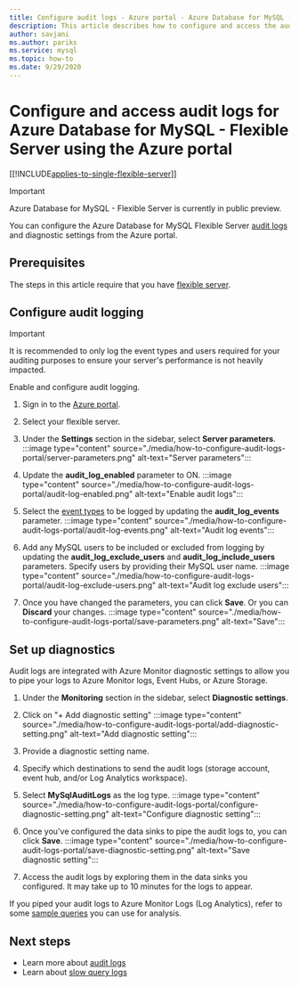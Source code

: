 ```yaml
---
title: Configure audit logs - Azure portal - Azure Database for MySQL - Flexible Server
description: This article describes how to configure and access the audit logs in Azure Database for MySQL Flexible Server from the Azure portal.
author: savjani
ms.author: pariks
ms.service: mysql
ms.topic: how-to
ms.date: 9/29/2020
---
```


# Configure and access audit logs for Azure Database for MySQL - Flexible Server using the Azure portal

[[!INCLUDE[applies-to-single-flexible-server](includes/applies-to-flexible-server.md)]]

> [!IMPORTANT]
> Azure Database for MySQL - Flexible Server is currently in public preview.

You can configure the Azure Database for MySQL Flexible Server [audit logs](concepts-audit-logs.md) and diagnostic settings from the Azure portal.

## Prerequisites
The steps in this article require that you have [flexible server](quickstart-create-server-portal.md).

## Configure audit logging

>[!IMPORTANT]
> It is recommended to only log the event types and users required for your auditing purposes to ensure your server's performance is not heavily impacted.

Enable and configure audit logging.

1. Sign in to the [Azure portal](https://portal.azure.com/).

1. Select your flexible server.

1. Under the **Settings** section in the sidebar, select **Server parameters**.
    :::image type="content" source="./media/how-to-configure-audit-logs-portal/server-parameters.png" alt-text="Server parameters":::

1. Update the **audit_log_enabled** parameter to ON.
    :::image type="content" source="./media/how-to-configure-audit-logs-portal/audit-log-enabled.png" alt-text="Enable audit logs":::

1. Select the [event types](concepts-audit-logs.md#configure-audit-logging) to be logged by updating the **audit_log_events** parameter.
    :::image type="content" source="./media/how-to-configure-audit-logs-portal/audit-log-events.png" alt-text="Audit log events":::

1. Add any MySQL users to be included or excluded from logging by updating the **audit_log_exclude_users** and **audit_log_include_users** parameters. Specify users by providing their MySQL user name.
    :::image type="content" source="./media/how-to-configure-audit-logs-portal/audit-log-exclude-users.png" alt-text="Audit log exclude users":::

1. Once you have changed the parameters, you can click **Save**. Or you can **Discard** your changes.
    :::image type="content" source="./media/how-to-configure-audit-logs-portal/save-parameters.png" alt-text="Save":::

## Set up diagnostics

Audit logs are integrated with Azure Monitor diagnostic settings to allow you to pipe your logs to Azure Monitor logs, Event Hubs, or Azure Storage.

1. Under the **Monitoring** section in the sidebar, select **Diagnostic settings**.

1. Click on "+ Add diagnostic setting"
    :::image type="content" source="./media/how-to-configure-audit-logs-portal/add-diagnostic-setting.png" alt-text="Add diagnostic setting":::

1. Provide a diagnostic setting name.

1. Specify which destinations to send the audit logs (storage account, event hub, and/or Log Analytics workspace).

1. Select **MySqlAuditLogs** as the log type.
    :::image type="content" source="./media/how-to-configure-audit-logs-portal/configure-diagnostic-setting.png" alt-text="Configure diagnostic setting":::

1. Once you've configured the data sinks to pipe the audit logs to, you can click **Save**.
    :::image type="content" source="./media/how-to-configure-audit-logs-portal/save-diagnostic-setting.png" alt-text="Save diagnostic setting":::

1. Access the audit logs by exploring them in the data sinks you configured. It may take up to 10 minutes for the logs to appear.

If you piped your audit logs to Azure Monitor Logs (Log Analytics), refer to some [sample queries](concepts-audit-logs.md#analyze-logs-in-azure-monitor-logs) you can use for analysis.  

## Next steps

- Learn more about [audit logs](concepts-audit-logs.md)
- Learn about [slow query logs](concepts-slow-query-logs.md)
<!-- - Learn how to configure audit logs in the [Azure CLI](howto-configure-audit-logs-cli.md)-->
